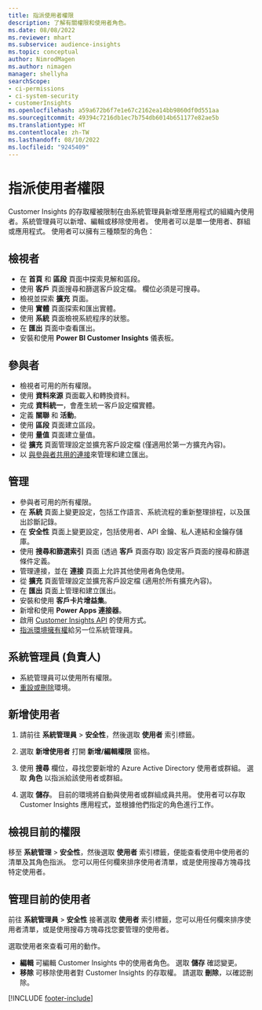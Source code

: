 ```yaml
---
title: 指派使用者權限
description: 了解有關權限和使用者角色。
ms.date: 08/08/2022
ms.reviewer: mhart
ms.subservice: audience-insights
ms.topic: conceptual
author: NimrodMagen
ms.author: nimagen
manager: shellyha
searchScope:
- ci-permissions
- ci-system-security
- customerInsights
ms.openlocfilehash: a59a672b6f7e1e67c2162ea14bb9860df0d551aa
ms.sourcegitcommit: 49394c7216db1ec7b754db6014b651177e82ae5b
ms.translationtype: HT
ms.contentlocale: zh-TW
ms.lasthandoff: 08/10/2022
ms.locfileid: "9245409"
---
```

# <a name="assign-user-permissions"></a>指派使用者權限

 Customer Insights 的存取權被限制在由系統管理員新增至應用程式的組織內使用者。系統管理員可以新增、編輯或移除使用者。 使用者可以是單一使用者、群組或應用程式。 使用者可以擁有三種類型的角色：

## <a name="viewer"></a>檢視者

- 在 **首頁** 和 **區段** 頁面中探索見解和區段。
- 使用 **客戶** 頁面搜尋和篩選客戶設定檔。 欄位必須是可搜尋。
- 檢視並探索 **擴充** 頁面。
- 使用 **實體** 頁面探索和匯出實體。
- 使用 **系統** 頁面檢視系統程序的狀態。
- 在 **匯出** 頁面中查看匯出。
- 安裝和使用 **Power BI Customer Insights** 儀表板。

## <a name="contributor"></a>參與者

- 檢視者可用的所有權限。
- 使用 **資料來源** 頁面載入和轉換資料。
- 完成 **資料統一**，會產生統一客戶設定檔實體。
- 定義 **關聯** 和 **活動**。
- 使用 **區段** 頁面建立區段。
- 使用 **量值** 頁面建立量值。
- 從 **擴充** 頁面管理設定並擴充客戶設定檔 (僅適用於第一方擴充內容)。
- 以 [與參與者共用的連接](connections.md#allow-contributors-to-use-a-connection-for-exports)來管理和建立匯出。

## <a name="admin"></a>管理

- 參與者可用的所有權限。
- 在 **系統** 頁面上變更設定，包括工作語言、系統流程的重新整理排程，以及匯出診斷記錄。
- 在 **安全性** 頁面上變更設定，包括使用者、API 金鑰、私人連結和金鑰存儲庫。
- 使用 **搜尋和篩選索引** 頁面 (透過 **客戶** 頁面存取) 設定客戶頁面的搜尋和篩選條件定義。
- 管理連接，並在 **連接** 頁面上允許其他使用者角色使用。
- 從 **擴充** 頁面管理設定並擴充客戶設定檔 (適用於所有擴充內容)。
- 在 **匯出** 頁面上管理和建立匯出。
- 安裝和使用 **客戶卡片增益集**。
- 新增和使用 **Power Apps 連接器**。
- 啟用 [Customer Insights API](apis.md) 的使用方式。
- [指派環境擁有權](manage-environments.md#change-the-owner-of-an-environment)給另一位系統管理員。

## <a name="admin-owner"></a>系統管理員 (負責人)

- 系統管理員可以使用所有權限。
- [重設或刪除](manage-environments.md#reset-an-existing-environment-preview)環境。

## <a name="add-users"></a>新增使用者

1. 請前往 **系統管理員** > **安全性**，然後選取 **使用者** 索引標籤。

1. 選取 **新增使用者** 打開 **新增/編輯權限** 窗格。

1. 使用 **搜尋** 欄位，尋找您要新增的 Azure Active Directory 使用者或群組。 選取 **角色** 以指派給該使用者或群組。

1. 選取 **儲存**。 目前的環境將自動與使用者或群組成員共用。 使用者可以存取 Customer Insights 應用程式，並根據他們指定的角色進行工作。

## <a name="view-current-permissions"></a>檢視目前的權限

移至 **系統管理** > **安全性**，然後選取 **使用者** 索引標籤，便能查看使用中使用者的清單及其角色指派。 您可以用任何欄來排序使用者清單，或是使用搜尋方塊尋找特定使用者。

## <a name="manage-current-users"></a>管理目前的使用者

前往 **系統管理員** > **安全性** 接著選取 **使用者** 索引標籤，您可以用任何欄來排序使用者清單，或是使用搜尋方塊尋找您要管理的使用者。

選取使用者來查看可用的動作。

- **編輯** 可編輯 Customer Insights 中的使用者角色。 選取 **儲存** 確認變更。
- **移除** 可移除使用者對 Customer Insights 的存取權。 請選取 **刪除**，以確認刪除。

[!INCLUDE [footer-include](includes/footer-banner.md)]
